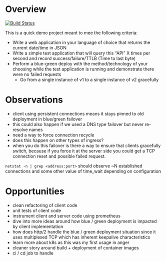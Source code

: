 # Overview

[![Build Status](https://travis-ci.org/jbweber/project.svg?branch=master)](https://travis-ci.org/jbweber/project)

This is a quick demo project meant to mee the following criteria:

* Write a web application in your language of choice that returns the current date/time in JSON
* Write a simple test application that will query this “API” X times per second and record success/failure/TTLB (Time to last byte)
* Perform a blue-green deploy with the method/technology of your choosing while the test application is running and demonstrate there were no failed requests
  * Go from a single instance of v1 to a single instance of v2 gracefully

# Observations

* client using persistent connections means it stays pinned to old deployment in blue/green failover
* this could also happen if we used a DNS type failover but never re-resolve names
* need a way to force connection recycle
* does this happen on other types of ingress?
* when you do this failover is there a way to ensure that clients gracefully switch,
  because if you force it at the server side you could get a TCP connection reset and possible failed request.

`netstat -n | grep <address:port>` should observe ~N established connections and some other value of time_wait depending on configuration

# Opportunities

* clean refactoring of client code
* unit tests of client code
* instrument client and server code using prometheus
* dive into more ideas around how blue / green deployment is impacted by client implementation
* how does http/2 handle the blue / green deployment situation since it uses multiplexed TCP which has inherent keepalive characteristics
* learn more about k8s as this was my first usage in anger
* cleaner story around build + deployment of container images
* ci / cd job to handle
